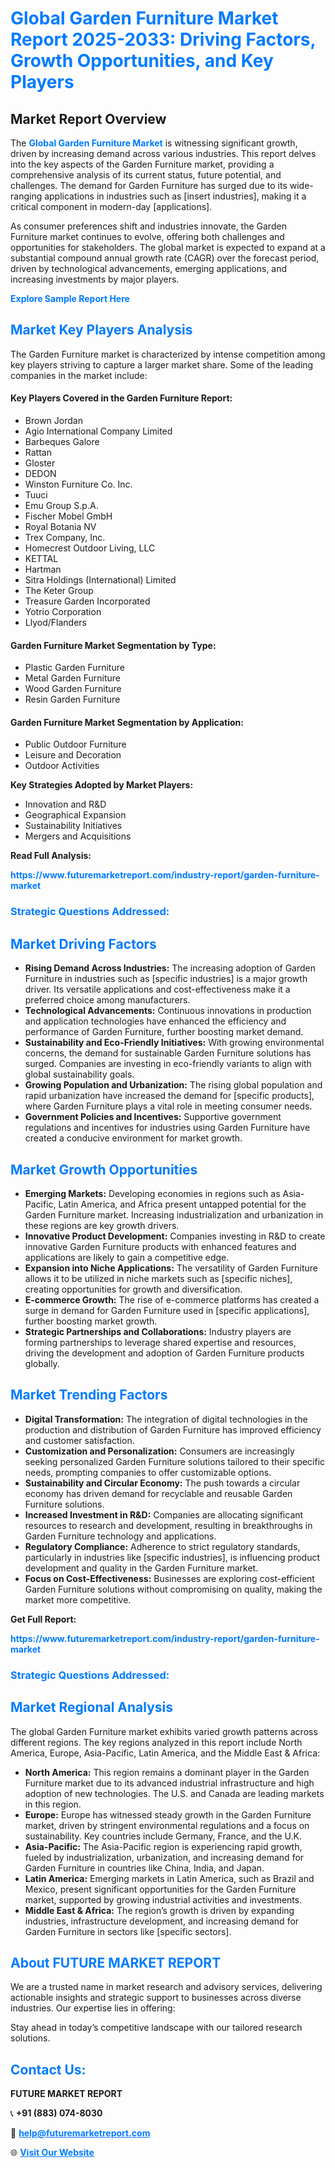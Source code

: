 <h1 style="color: #007BFF;">Global Garden Furniture Market Report 2025-2033: Driving Factors, Growth Opportunities, and Key Players</h1>

<section id="overview">
<h2>Market Report Overview</h2>
<p>The <a href="https://www.futuremarketreport.com/industry-report/garden-furniture-market" style="color: #007BFF; text-decoration: none;"><strong>Global Garden Furniture Market</strong></a> is witnessing significant growth, driven by increasing demand across various industries. This report delves into the key aspects of the Garden Furniture market, providing a comprehensive analysis of its current status, future potential, and challenges. The demand for Garden Furniture has surged due to its wide-ranging applications in industries such as [insert industries], making it a critical component in modern-day [applications].</p>
<p>As consumer preferences shift and industries innovate, the Garden Furniture market continues to evolve, offering both challenges and opportunities for stakeholders. The global market is expected to expand at a substantial compound annual growth rate (CAGR) over the forecast period, driven by technological advancements, emerging applications, and increasing investments by major players.</p>
</section>

<section id="overview">
<p><a href="https://www.futuremarketreport.com/request-sample/reportId=85861" style="color: #007BFF; text-decoration: none;"><strong>Explore Sample Report Here</strong></a></p>
</section>

<section id="key-players">
<h2 style="color: #007BFF;">Market Key Players Analysis</h2>
<p>The Garden Furniture market is characterized by intense competition among key players striving to capture a larger market share. Some of the leading companies in the market include:</p>
<h4>Key Players Covered in the Garden Furniture Report:</h4>
<ul><li>Brown Jordan</li><li>Agio International Company Limited</li><li>Barbeques Galore</li><li>Rattan</li><li>Gloster</li><li>DEDON</li><li>Winston Furniture Co. Inc.</li><li>Tuuci</li><li>Emu Group S.p.A.</li><li>Fischer Mobel GmbH</li><li>Royal Botania NV</li><li>Trex Company, Inc.</li><li>Homecrest Outdoor Living, LLC</li><li>KETTAL</li><li>Hartman</li><li>Sitra Holdings (International) Limited</li><li>The Keter Group</li><li>Treasure Garden Incorporated</li><li>Yotrio Corporation</li><li>Llyod/Flanders</li></ul>
<h4>Garden Furniture Market Segmentation by Type:</h4>
<ul><li>Plastic Garden Furniture</li><li>Metal Garden Furniture</li><li>Wood Garden Furniture</li><li>Resin Garden Furniture</li></ul>

<h4>Garden Furniture Market Segmentation by Application:</h4>
<ul><li>Public Outdoor Furniture</li><li>Leisure and Decoration</li><li>Outdoor Activities</li></ul>
<p><strong>Key Strategies Adopted by Market Players:</strong></p>
<ul>
<li>Innovation and R&D</li>
<li>Geographical Expansion</li>
<li>Sustainability Initiatives</li>
<li>Mergers and Acquisitions</li>
</ul>
</section>

<section>
<p><strong>Read Full Analysis: </strong></p><a href="https://www.futuremarketreport.com/industry-report/garden-furniture-market" style="color: #007BFF; text-decoration: none;"><strong>https://www.futuremarketreport.com/industry-report/garden-furniture-market</strong></a>
<h3 style="color: #007BFF;">Strategic Questions Addressed:</h3>
</section>

<section id="driving-factors">
<h2 style="color: #007BFF;">Market Driving Factors</h2>
<ul>
<li><strong>Rising Demand Across Industries:</strong> The increasing adoption of Garden Furniture in industries such as [specific industries] is a major growth driver. Its versatile applications and cost-effectiveness make it a preferred choice among manufacturers.</li>
<li><strong>Technological Advancements:</strong> Continuous innovations in production and application technologies have enhanced the efficiency and performance of Garden Furniture, further boosting market demand.</li>
<li><strong>Sustainability and Eco-Friendly Initiatives:</strong> With growing environmental concerns, the demand for sustainable Garden Furniture solutions has surged. Companies are investing in eco-friendly variants to align with global sustainability goals.</li>
<li><strong>Growing Population and Urbanization:</strong> The rising global population and rapid urbanization have increased the demand for [specific products], where Garden Furniture plays a vital role in meeting consumer needs.</li>
<li><strong>Government Policies and Incentives:</strong> Supportive government regulations and incentives for industries using Garden Furniture have created a conducive environment for market growth.</li>
</ul>
</section>

<section id="growth-opportunities">
<h2 style="color: #007BFF;">Market Growth Opportunities</h2>
<ul>
<li><strong>Emerging Markets:</strong> Developing economies in regions such as Asia-Pacific, Latin America, and Africa present untapped potential for the Garden Furniture market. Increasing industrialization and urbanization in these regions are key growth drivers.</li>
<li><strong>Innovative Product Development:</strong> Companies investing in R&D to create innovative Garden Furniture products with enhanced features and applications are likely to gain a competitive edge.</li>
<li><strong>Expansion into Niche Applications:</strong> The versatility of Garden Furniture allows it to be utilized in niche markets such as [specific niches], creating opportunities for growth and diversification.</li>
<li><strong>E-commerce Growth:</strong> The rise of e-commerce platforms has created a surge in demand for Garden Furniture used in [specific applications], further boosting market growth.</li>
<li><strong>Strategic Partnerships and Collaborations:</strong> Industry players are forming partnerships to leverage shared expertise and resources, driving the development and adoption of Garden Furniture products globally.</li>
</ul>
</section>

<section id="trending-factors">
<h2 style="color: #007BFF;">Market Trending Factors</h2>
<ul>
<li><strong>Digital Transformation:</strong> The integration of digital technologies in the production and distribution of Garden Furniture has improved efficiency and customer satisfaction.</li>
<li><strong>Customization and Personalization:</strong> Consumers are increasingly seeking personalized Garden Furniture solutions tailored to their specific needs, prompting companies to offer customizable options.</li>
<li><strong>Sustainability and Circular Economy:</strong> The push towards a circular economy has driven demand for recyclable and reusable Garden Furniture solutions.</li>
<li><strong>Increased Investment in R&D:</strong> Companies are allocating significant resources to research and development, resulting in breakthroughs in Garden Furniture technology and applications.</li>
<li><strong>Regulatory Compliance:</strong> Adherence to strict regulatory standards, particularly in industries like [specific industries], is influencing product development and quality in the Garden Furniture market.</li>
<li><strong>Focus on Cost-Effectiveness:</strong> Businesses are exploring cost-efficient Garden Furniture solutions without compromising on quality, making the market more competitive.</li>
</ul>
</section>

<section>
<p><strong>Get Full Report: </strong></p><a href="https://www.futuremarketreport.com/industry-report/garden-furniture-market" style="color: #007BFF; text-decoration: none;"><strong>https://www.futuremarketreport.com/industry-report/garden-furniture-market</strong></a>
<h3 style="color: #007BFF;">Strategic Questions Addressed:</h3>
</section>


<section id="regional-analysis">
<h2 style="color: #007BFF;">Market Regional Analysis</h2>
<p>The global Garden Furniture market exhibits varied growth patterns across different regions. The key regions analyzed in this report include North America, Europe, Asia-Pacific, Latin America, and the Middle East & Africa:</p>
<ul>
<li><strong>North America:</strong> This region remains a dominant player in the Garden Furniture market due to its advanced industrial infrastructure and high adoption of new technologies. The U.S. and Canada are leading markets in this region.</li>
<li><strong>Europe:</strong> Europe has witnessed steady growth in the Garden Furniture market, driven by stringent environmental regulations and a focus on sustainability. Key countries include Germany, France, and the U.K.</li>
<li><strong>Asia-Pacific:</strong> The Asia-Pacific region is experiencing rapid growth, fueled by industrialization, urbanization, and increasing demand for Garden Furniture in countries like China, India, and Japan.</li>
<li><strong>Latin America:</strong> Emerging markets in Latin America, such as Brazil and Mexico, present significant opportunities for the Garden Furniture market, supported by growing industrial activities and investments.</li>
<li><strong>Middle East & Africa:</strong> The region’s growth is driven by expanding industries, infrastructure development, and increasing demand for Garden Furniture in sectors like [specific sectors].</li>
</ul>
</section>

<footer>
<h2 style="color: #007BFF;">About FUTURE MARKET REPORT</h2>
<p>We are a trusted name in market research and advisory services, delivering actionable insights and strategic support to businesses across diverse industries. Our expertise lies in offering:</p>

<p>Stay ahead in today’s competitive landscape with our tailored research solutions.</p>

<h2 style="color: #007BFF;">Contact Us:</h2>
<p><strong>FUTURE MARKET REPORT</strong></p>
<p>📞 <strong>+91 (883) 074-8030</strong></p>
<p>📧 <strong><a href="mailto:help@futuremarketreport.com" style="color: #007BFF;">help@futuremarketreport.com</a></strong></p>
<p>🌐 <strong><a href="https://www.futuremarketreport.com/" style="color: #007BFF;">Visit Our Website</a></strong></p>
</footer>